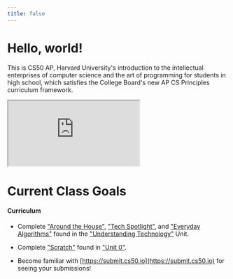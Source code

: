 ```yaml
---
title: false
---
```


# Hello, world!

This is CS50 AP, Harvard University's introduction to the intellectual enterprises of computer science and the art of programming for students in high school, which satisfies the College Board's new AP CS Principles curriculum framework.

<iframe src="https://www.youtube.com/embed/tZxLMIk_SaY?playlist=GAB6Gm7pTTA"></iframe>

# Current Class Goals

#### Curriculum
* Complete ["Around the House"](https://docs.cs50.net/2019/ap/problems/house/house.htm), ["Tech Spotlight"](https://docs.cs50.net/2019/ap/problems/tech/tech.html), and ["Everyday Algorithms"](https://docs.cs50.net/2019/ap/problems/algorithms/algorithms.html) found in the ["Understanding Technology"](../curriculum/understanding_technology/) Unit.

+ Complete ["Scratch"](https://docs.cs50.net/2019/ap/problems/scratch/scratch.html) found in ["Unit 0"](../curriculum/0/).

+ Become familiar with [https://submit.cs50.io](https://submit.cs50.io) for seeing your submissions!
